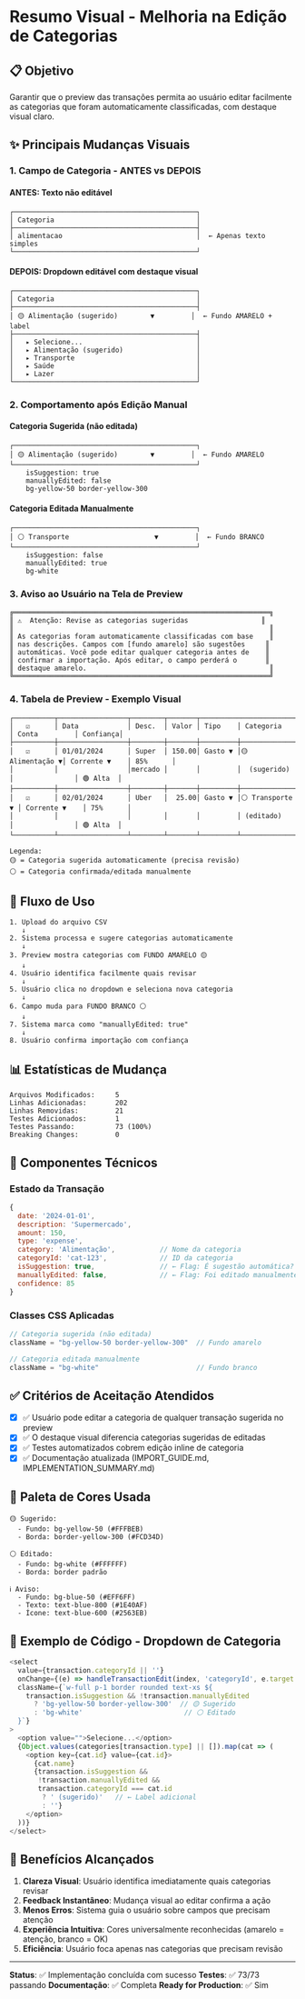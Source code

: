 # Resumo Visual - Melhoria na Edição de Categorias

## 📋 Objetivo
Garantir que o preview das transações permita ao usuário editar facilmente as categorias que foram automaticamente classificadas, com destaque visual claro.

## ✨ Principais Mudanças Visuais

### 1. Campo de Categoria - ANTES vs DEPOIS

#### ANTES: Texto não editável
```
┌─────────────────────────────────────────────┐
│ Categoria                                   │
├─────────────────────────────────────────────┤
│ alimentacao                                 │  ← Apenas texto simples
└─────────────────────────────────────────────┘
```

#### DEPOIS: Dropdown editável com destaque visual
```
┌─────────────────────────────────────────────┐
│ Categoria                                   │
├─────────────────────────────────────────────┤
│ 🟡 Alimentação (sugerido)        ▼         │  ← Fundo AMARELO + label
├─────────────────────────────────────────────┤
│   ▸ Selecione...                            │
│   ▸ Alimentação (sugerido)                  │
│   ▸ Transporte                              │
│   ▸ Saúde                                   │
│   ▸ Lazer                                   │
└─────────────────────────────────────────────┘
```

### 2. Comportamento após Edição Manual

#### Categoria Sugerida (não editada)
```
┌─────────────────────────────────────────────┐
│ 🟡 Alimentação (sugerido)        ▼         │  ← Fundo AMARELO
└─────────────────────────────────────────────┘
    isSuggestion: true
    manuallyEdited: false
    bg-yellow-50 border-yellow-300
```

#### Categoria Editada Manualmente
```
┌─────────────────────────────────────────────┐
│ ⚪ Transporte                     ▼         │  ← Fundo BRANCO
└─────────────────────────────────────────────┘
    isSuggestion: false
    manuallyEdited: true
    bg-white
```

### 3. Aviso ao Usuário na Tela de Preview

```
╔═══════════════════════════════════════════════════════════════╗
║ ⚠️  Atenção: Revise as categorias sugeridas                  ║
║                                                               ║
║ As categorias foram automaticamente classificadas com base    ║
║ nas descrições. Campos com [fundo amarelo] são sugestões     ║
║ automáticas. Você pode editar qualquer categoria antes de    ║
║ confirmar a importação. Após editar, o campo perderá o       ║
║ destaque amarelo.                                             ║
╚═══════════════════════════════════════════════════════════════╝
```

### 4. Tabela de Preview - Exemplo Visual

```
┌──────────┬─────────────────┬────────┬───────┬──────────────────────────┬───────────────┬──────────┐
│   ☑      │ Data            │ Desc.  │ Valor │ Tipo    │ Categoria       │ Conta         │ Confiança│
├──────────┼─────────────────┼────────┼───────┼─────────┼─────────────────┼───────────────┼──────────┤
│   ☑      │ 01/01/2024      │ Super  │ 150.00│ Gasto ▼ │🟡 Alimentação ▼│ Corrente ▼    │ 85%      │
│          │                 │mercado │       │         │  (sugerido)     │               │ 🟢 Alta  │
├──────────┼─────────────────┼────────┼───────┼─────────┼─────────────────┼───────────────┼──────────┤
│   ☑      │ 02/01/2024      │ Uber   │  25.00│ Gasto ▼ │⚪ Transporte ▼ │ Corrente ▼    │ 75%      │
│          │                 │        │       │         │ (editado)       │               │ 🟢 Alta  │
└──────────┴─────────────────┴────────┴───────┴─────────┴─────────────────┴───────────────┴──────────┘

Legenda:
🟡 = Categoria sugerida automaticamente (precisa revisão)
⚪ = Categoria confirmada/editada manualmente
```

## 🎯 Fluxo de Uso

```
1. Upload do arquivo CSV
   ↓
2. Sistema processa e sugere categorias automaticamente
   ↓
3. Preview mostra categorias com FUNDO AMARELO 🟡
   ↓
4. Usuário identifica facilmente quais revisar
   ↓
5. Usuário clica no dropdown e seleciona nova categoria
   ↓
6. Campo muda para FUNDO BRANCO ⚪
   ↓
7. Sistema marca como "manuallyEdited: true"
   ↓
8. Usuário confirma importação com confiança
```

## 📊 Estatísticas de Mudança

```
Arquivos Modificados:     5
Linhas Adicionadas:       202
Linhas Removidas:         21
Testes Adicionados:       1
Testes Passando:          73 (100%)
Breaking Changes:         0
```

## 🔧 Componentes Técnicos

### Estado da Transação
```javascript
{
  date: '2024-01-01',
  description: 'Supermercado',
  amount: 150,
  type: 'expense',
  category: 'Alimentação',           // Nome da categoria
  categoryId: 'cat-123',             // ID da categoria
  isSuggestion: true,                // ← Flag: É sugestão automática?
  manuallyEdited: false,             // ← Flag: Foi editado manualmente?
  confidence: 85
}
```

### Classes CSS Aplicadas
```javascript
// Categoria sugerida (não editada)
className = "bg-yellow-50 border-yellow-300"  // Fundo amarelo

// Categoria editada manualmente  
className = "bg-white"                        // Fundo branco
```

## ✅ Critérios de Aceitação Atendidos

- [x] ✅ Usuário pode editar a categoria de qualquer transação sugerida no preview
- [x] ✅ O destaque visual diferencia categorias sugeridas de editadas
- [x] ✅ Testes automatizados cobrem edição inline de categoria
- [x] ✅ Documentação atualizada (IMPORT_GUIDE.md, IMPLEMENTATION_SUMMARY.md)

## 🎨 Paleta de Cores Usada

```
🟡 Sugerido:
  - Fundo: bg-yellow-50 (#FFFBEB)
  - Borda: border-yellow-300 (#FCD34D)
  
⚪ Editado:
  - Fundo: bg-white (#FFFFFF)
  - Borda: border padrão

ℹ️ Aviso:
  - Fundo: bg-blue-50 (#EFF6FF)
  - Texto: text-blue-800 (#1E40AF)
  - Ícone: text-blue-600 (#2563EB)
```

## 📝 Exemplo de Código - Dropdown de Categoria

```javascript
<select
  value={transaction.categoryId || ''}
  onChange={(e) => handleTransactionEdit(index, 'categoryId', e.target.value)}
  className={`w-full p-1 border rounded text-xs ${
    transaction.isSuggestion && !transaction.manuallyEdited 
      ? 'bg-yellow-50 border-yellow-300'  // 🟡 Sugerido
      : 'bg-white'                         // ⚪ Editado
  }`}
>
  <option value="">Selecione...</option>
  {Object.values(categories[transaction.type] || []).map(cat => (
    <option key={cat.id} value={cat.id}>
      {cat.name}
      {transaction.isSuggestion && 
       !transaction.manuallyEdited && 
       transaction.categoryId === cat.id 
        ? ' (sugerido)'   // ← Label adicional
        : ''}
    </option>
  ))}
</select>
```

## 🚀 Benefícios Alcançados

1. **Clareza Visual**: Usuário identifica imediatamente quais categorias revisar
2. **Feedback Instantâneo**: Mudança visual ao editar confirma a ação
3. **Menos Erros**: Sistema guia o usuário sobre campos que precisam atenção
4. **Experiência Intuitiva**: Cores universalmente reconhecidas (amarelo = atenção, branco = OK)
5. **Eficiência**: Usuário foca apenas nas categorias que precisam revisão

---

**Status**: ✅ Implementação concluída com sucesso
**Testes**: ✅ 73/73 passando
**Documentação**: ✅ Completa
**Ready for Production**: ✅ Sim
